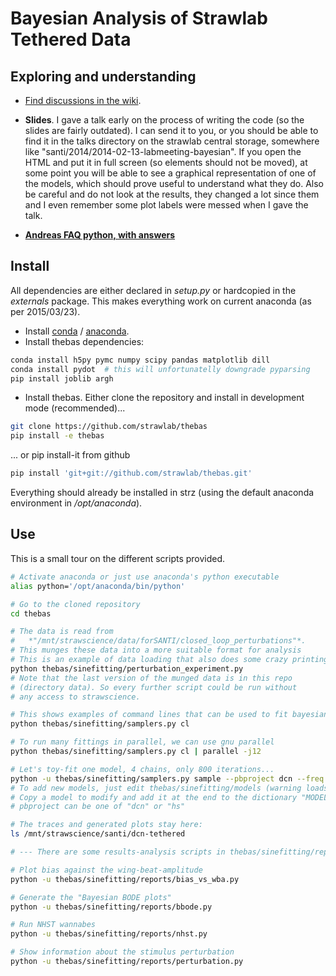 Bayesian Analysis of Strawlab Tethered Data
===========================================

Exploring and understanding
----------------------------

 - [Find discussions in the wiki](https://github.com/strawlab/thebas/wiki).

 - **Slides**. I gave a talk early on the process of writing the code (so the slides are fairly outdated). I can send it to you, or you should be able to find it in the talks directory on the strawlab central storage, somewhere like "santi/2014/2014-02-13-labmeeting-bayesian". If you open the HTML and put it in full screen (so elements should not be moved), at some point you will be able to see a graphical representation of one of the models, which should prove useful to understand what they do. Also be careful and do not look at the results, they changed a lot since them and I even remember some plot labels were messed when I gave the talk.
 
 - **[Andreas FAQ python, with answers](https://github.com/strawlab/thebas/blob/master/doc/andreas_questions.py)**


Install
-------

All dependencies are either declared in *setup.py* or hardcopied in the *externals* package. This makes
everything work on current anaconda (as per 2015/03/23).

- Install [conda](http://www.conda.io) / [anaconda](http://continuum.io/downloads).
- Install thebas dependencies:
```sh
conda install h5py pymc numpy scipy pandas matplotlib dill
conda install pydot  # this will unfortunatelly downgrade pyparsing
pip install joblib argh
```
- Install thebas. Either clone the repository and install in development mode (recommended)...
 
```sh
git clone https://github.com/strawlab/thebas
pip install -e thebas
```

... or pip install-it from github

```sh
pip install 'git+git://github.com/strawlab/thebas.git'
```

Everything should already be installed in strz (using the default anaconda environment in */opt/anaconda*).

Use
---

This is a small tour on the different scripts provided.
 
```sh
# Activate anaconda or just use anaconda's python executable
alias python='/opt/anaconda/bin/python'

# Go to the cloned repository
cd thebas

# The data is read from 
#   *"/mnt/strawscience/data/forSANTI/closed_loop_perturbations"*.
# This munges these data into a more suitable format for analysis 
# This is an example of data loading that also does some crazy printing
python thebas/sinefitting/perturbation_experiment.py
# Note that the last version of the munged data is in this repo
# (directory data). So every further script could be run without
# any access to strawscience.

# This shows examples of command lines that can be used to fit bayesian models...
python thebas/sinefitting/samplers.py cl

# To run many fittings in parallel, we can use gnu parallel
python thebas/sinefitting/samplers.py cl | parallel -j12

# Let's toy-fit one model, 4 chains, only 800 iterations...
python -u thebas/sinefitting/samplers.py sample --pbproject dcn --freq 4 --genotype-id VT37804_TNTE --model-id gpa_t3 --iters 800 --burn 400 &>~/dcn__gpa_t3__VT37804_TNTE__4.log
# To add new models, just edit thebas/sinefitting/models (warning loads of useful copy and paste there!)
# Copy a model to modify and add it at the end to the dictionary "MODEL_FACTORIES"
# pbproject can be one of "dcn" or "hs"

# The traces and generated plots stay here:
ls /mnt/strawscience/santi/dcn-tethered

# --- There are some results-analysis scripts in thebas/sinefitting/reports

# Plot bias against the wing-beat-amplitude
python -u thebas/sinefitting/reports/bias_vs_wba.py

# Generate the "Bayesian BODE plots"
python -u thebas/sinefitting/reports/bbode.py

# Run NHST wannabes
python -u thebas/sinefitting/reports/nhst.py

# Show information about the stimulus perturbation
python -u thebas/sinefitting/reports/perturbation.py 
```

